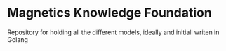 # Magnetics Knowledge Foundation
Repository for holding all the different models, ideally and initiall writen in Golang
